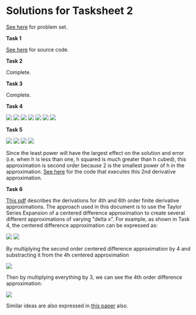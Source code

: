 # Solutions for Tasksheet 2 
[See here](https://github.com/jvkoebbe/math4610/blob/master/tasksheets/tasksheet_02/pdf/tasksheet_02.pdf) for problem set.

**Task 1**

[See here](https://github.com/chazcornwall/math4610/blob/master/src/task2/helloworld.cpp) for source code.

**Task 2**

Complete.

**Task 3**

Complete.

**Task 4**

<img src="https://render.githubusercontent.com/render/math?math=f^{'}(a) \approx \frac{f(a%2Bh) - f(a-h)}{2h}">

<img src="https://render.githubusercontent.com/render/math?math=f(a%2Bh) = \sum_{n=0}^{\infty}\frac{f^{(n)}(a)}{n!}(a%2Bh-a)^{n} \approx f(a) %2B f^{'}(a)h %2B \frac{1}{2}f^{''}(a)h^{2}  %2B \frac{1}{6}f^{'''}(a)h^{3} %2B ...">

<img src="https://render.githubusercontent.com/render/math?math=f(a-h) = \sum_{n=0}^{\infty}\frac{f^{(n)}(a)}{n!}(a-h-a)^{n} \approx f(a) - f^{'}(a)h %2B \frac{1}{2}f^{''}(a)h^{2}  - \frac{1}{6}f^{'''}(a)h^{3} %2B ...">

<img src="https://render.githubusercontent.com/render/math?math=f(a%2Bh) - f(a-h) = 2f^{'}(a)h %2B \frac{1}{3}f^{'''}(a)h^{3} %2B ...">

<img src="https://render.githubusercontent.com/render/math?math=\frac{f(a%2Bh) - f(a-h)}{2h} = f^{'}(a) %2B \frac{1}{6}f^{'''}(a)h^{2} %2B ...">

<img src="https://render.githubusercontent.com/render/math?math=e = f^{'}(a) -  \frac{f(a%2Bh) - f(a-h)}{2h}">

<img src="https://render.githubusercontent.com/render/math?math=e = \frac{1}{6}f^{'''}(\xi)h^{2} \leq Ch^{2}">

**Task 5**

<img src="https://render.githubusercontent.com/render/math?math=f^{''}(a) \approx \frac{f(a%2Bh) - 2f(a) %2B f(a-h)}{h^{2}}">

<img src="https://render.githubusercontent.com/render/math?math=f^{''}(a) \approx f^{''}(a) %2B \frac{1}{12}f^{(4)}(a)h^{2} %2B \frac{1}{360}f^{(6)}(a)h^{4} %2B ...">

<img src="https://render.githubusercontent.com/render/math?math=e = f^{''}(a) -  [f^{''}(a) %2B \frac{1}{12}f^{(4)}(a)h^{2} %2B \frac{1}{360}f^{(6)}(a)h^{4} %2B ...]">

<img src="https://render.githubusercontent.com/render/math?math=e = \frac{1}{12}f^{(4)}(\xi)h^{2} \leq Ch^{2}">

Since the least power will have the largest effect on the solution and error (i.e. when h is less than one, h squared is much greater than h cubed), this approximation is second order because 2 is the smallest power of h in the approximation. [See here](https://github.com/chazcornwall/math4610/blob/master/src/task2/derivativeapprox.cpp) for the code that executes this 2nd derivative approximation. 

**Task 6**

[This pdf](https://www.weatherclasses.com/uploads/1/3/1/3/131359169/lectfinitedifference.pdf) describes the derivations for 4th and 6th order finite derivative approximations. The approach used in this document is to use the Taylor Series Expansion of a centered difference approximation to create several different approximations of varying "delta x". For example, as shown in Task 4, the centered difference approximation can be expressed as:

<img src="https://render.githubusercontent.com/render/math?math=\frac{f(a%2Bh) - f(a-h)}{2h} = f^{'}(a) %2B \frac{1}{3!}f^{'''}(a)h^{2} %2B \frac{1}{5!}f^{(5)}(a)h^{4} %2B ...">

<img src="https://render.githubusercontent.com/render/math?math=\frac{f(a%2B2h) - f(a-2h)}{4h} = f^{'}(a) %2B \frac{1}{3!}f^{'''}(a)(2h)^{2} %2B \frac{1}{5!}f^{(5)}(a)(2h)^{4} %2B...">

By multiplying the second order centered difference approximation by 4 and substracting it from the 4h centered approximation

<img src="https://render.githubusercontent.com/render/math?math=\frac{8[f(a%2Bh) - f(a-h)] - [f(a%2B2h) - f(a-2h)]}{4h} = 3f^{'}(a) - \frac{1}{5!}f^{(5)}(a)12(h)^{4} - ...">

Then by multiplying everything by 3, we can see the 4th order difference approximation:

<img src="https://render.githubusercontent.com/render/math?math=\frac{8[f(a%2Bh) - f(a-h)] - [f(a%2B2h) - f(a-2h)]}{12h} = f^{'}(a) - \frac{1}{5!}f^{(5)}(a)4(h)^{4} - ...">

Similar ideas are also expressed in [this paper](https://www.dam.brown.edu/people/alcyew/handouts/numdiff.pdf) also.


